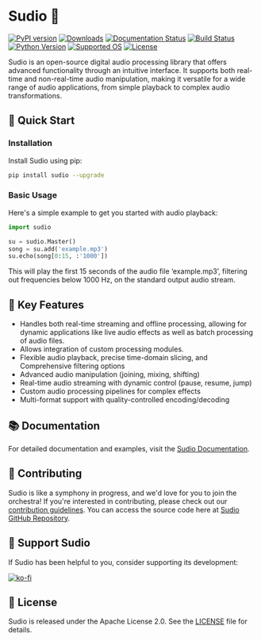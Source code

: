 # Sudio 🎵

[![PyPI version](https://badge.fury.io/py/sudio.svg)](https://badge.fury.io/py/sudio)
[![Downloads](https://pepy.tech/badge/sudio)](https://pepy.tech/project/sudio)
[![Documentation Status](https://readthedocs.org/projects/sudio/badge/?version=latest)](https://sudio.readthedocs.io/en/latest/?badge=latest)
[![Build Status](https://github.com/mrzahaki/sudio/actions/workflows/python-package.yml/badge.svg)](https://github.com/mrzahaki/sudio/actions/workflows/python-package.yml)
[![Python Version](https://img.shields.io/pypi/pyversions/sudio.svg)](https://pypi.org/project/sudio/)
[![Supported OS](https://img.shields.io/badge/OS-Linux%20%7C%20macOS%20%7C%20Windows-blue)](https://shields.io/)
[![License](https://img.shields.io/badge/License-Apache%202.0-blue.svg)](https://opensource.org/licenses/Apache-2.0)

Sudio is an open-source digital audio processing library that offers advanced functionality through an intuitive interface. It supports both real-time and non-real-time audio manipulation, making it versatile for a wide range of audio applications, from simple playback to complex audio transformations.


## 🚀 Quick Start

### Installation

Install Sudio using pip:

```bash
pip install sudio --upgrade
```

### Basic Usage

Here's a simple example to get you started with audio playback:

```python
import sudio

su = sudio.Master()
song = su.add('example.mp3')
su.echo(song[0:15, :'1000'])
```

This will play the first 15 seconds of the audio file ‘example.mp3’, filtering out frequencies below 1000 Hz, on the standard output audio stream.

## 🎹 Key Features
- Handles both real-time streaming and offline processing, allowing for dynamic applications like live audio effects as well as batch processing of audio files.
- Allows integration of custom processing modules.
- Flexible audio playback, precise time-domain slicing, and Comprehensive filtering options
- Advanced audio manipulation (joining, mixing, shifting)
- Real-time audio streaming with dynamic control (pause, resume, jump)
- Custom audio processing pipelines for complex effects
- Multi-format support with quality-controlled encoding/decoding


## 📚 Documentation

For detailed documentation and examples, visit the [Sudio Documentation](http://sudio.rtfd.io/).

## 🤝 Contributing

Sudio is like a symphony in progress, and we'd love for you to join the orchestra! If you're interested in contributing, please check out our [contribution guidelines](https://github.com/mrzahaki/sudio/blob/Master/CONTRIBUTING.md). You can access the source code here at [Sudio GitHub Repository](https://github.com/mrzahaki/sudio).

## 💖 Support Sudio

If Sudio has been helpful to you, consider supporting its development:

[![ko-fi](https://ko-fi.com/img/githubbutton_sm.svg)](https://ko-fi.com/mrzahaki)

## 📄 License

Sudio is released under the Apache License 2.0. See the [LICENSE](https://github.com/mrzahaki/sudio/blob/Master/LICENSE) file for details.
